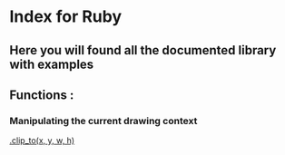 # Index for Ruby

## Here you will found all the documented library with examples

## Functions :

### Manipulating the current drawing context

[.clip_to(x, y, w, h)](/ruby/clip_to.md)
